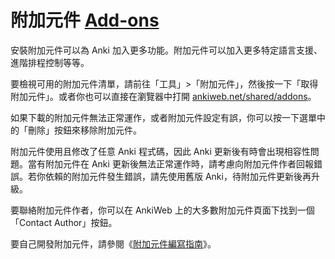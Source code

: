 # 附加元件 [Add-ons](https://docs.ankiweb.net/addons.html)

安裝附加元件可以為 Anki 加入更多功能。附加元件可以加入更多特定語言支援、進階排程控制等等。

要檢視可用的附加元件清單，請前往「工具」>「附加元件」，然後按一下「取得附加元件」。或者你也可以直接在瀏覽器中打開 [ankiweb.net/shared/addons](https://ankiweb.net/shared/addons)。

如果下載的附加元件無法正常運作，或者附加元件設定有誤，你可以按一下選單中的「刪除」按鈕來移除附加元件。

附加元件使用且修改了任意 Anki 程式碼，因此 Anki 更新後有時會出現相容性問題。當有附加元件在 Anki 更新後無法正常運作時，請考慮向附加元件作者回報錯誤。若你依賴的附加元件發生錯誤，請先使用舊版 Anki，待附加元件更新後再升級。

要聯絡附加元件作者，你可以在 AnkiWeb 上的大多數附加元件頁面下找到一個「Contact Author」按鈕。

要自己開發附加元件，請參閱《[附加元件編寫指南](https://addon-docs.ankiweb.net)》。
